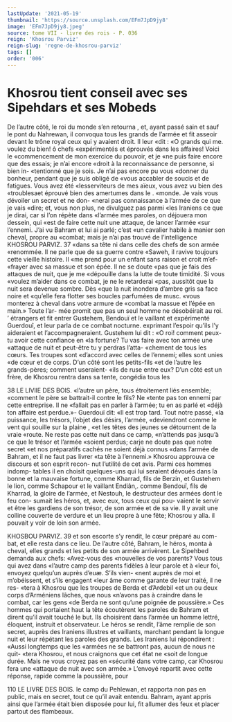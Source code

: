 ```yaml
---
lastUpdate: '2021-05-19'
thumbnail: 'https://source.unsplash.com/EFm7JpD9jy8'
image: 'EFm7JpD9jy8.jpeg'
source: tome VII - livre des rois - P. 036
reign: 'Khosrou Parviz'
reign-slug: 'regne-de-khosrou-parviz'
tags: []
order: '006'
---
```


# Khosrou tient conseil avec ses Sipehdars et ses Mobeds

De l’autre côté, le roi du monde s’en retourna , et,
ayant passé sain et sauf le pont du Nahrewan, il convoqua tous les grands de l’armée et fit asseoir devant le trône royal ceux qui y avaient droit. Il leur «dit : «O grands qui me. voulez du bien! ô chefs «expérimentés et éprouvés dans les affaires! Voici le «commencement de mon exercice du pouvoir, et je «ne puis faire encore que des essais; je n’ai encore «droit à la reconnaissance de personne, si bien in- «tentionné que je sois. Je n’ai pas encore pu vous «donner du bonheur, pendant que je suis obligé de «vous accabler de soucis et de fatigues. Vous avez été «lesserviteurs de mes aïeux, vous avez vu bien des «troublesaet éprouvé bien des amertumes dans le . «monde. Je vais vous dévoiler un secret et ne don- «nerai pas connaissance à l’armée de ce que je vais
«dire; et, vous non plus, ne divulguez pas parmi «les Iraniens ce que je dirai, car si l’on répète dans «l’armée mes paroles, on déjouera mon dessein, qui
«est de faire cette nuit une attaque, de lancer l’armée
«sur l’ennemi. J’ai vu Bahram et lui ai parlé; c’est
«un cavalier habile à manier son cheval, propre au «combat; mais je n’ai pas trouvé de l’intelligence
KHOSROU PARVIZ. 37 «dans sa tête ni dans celle des chefs de son armée
«renommée. Il ne parle que de sa guerre contre «Saweh, il ravive toujours cette vieille histoire. Il «me prend pour un enfant sans raison et croit m’ef- «frayer avec sa massue et son épée. ll ne se doute
«pas que je fais des attaques de nuit, que je me
«dépouille dans la lutte de toute timidité. Si vous
«voulez m’aider dans ce combat, je ne le retarderai
«pas, aussitôt que la nuit sera devenue sombre. Dès
«que la nuit inondera d’ambre gris sa face noire et
«qu’elle fera flotter ses boucles parfumées de musc.
«vous monterez à cheval dans votre armure de «combat la massue et l’épée en main.» Toute l’ar-
mée promit que pas un seul homme ne désobéirait
au roi. ’
étrangers et fit entrer Gustehem, Bendouï et le
vaillant et expérimenté Guerdouî, et leur parla de
ce combat nocturne. exprimant l’espoir qu’ils l’y
aideraient et l’accompagneraient. Gustehem lui dit :
«O roi! comment peux-tu avoir cette confiance en
«la fortune? Tu vas faire avec ton armée une
«attaque de nuit et peut-être tu y perdras l’atta-
«chement de tous les cœurs. Tes troupes sont «d’accord avec celles de l’ennemi; elles sont unies
«de cœur et de corps. D’un côté sont les petits-fils «et de l’autre les grands-pères; comment useraient- «ils de ruse entre eux? D’un côté est un frère, de
Khosrou rentra dans sa tente, congédia tous les

38 LE LlVllE DES BOlS. «l’autre un père, tous étroitement liés ensemble;
«comment le père se battrait-il contre le fils? Ne
«tente pas ton ennemi par cette entreprise. Il ne «fallait pas en parler à l’armée; tu en as parlé et
«déjà ton affaire est perdue.»-
Guerdouï dit: «Il est trop tard. Tout notre passé, «la puissance, les trésors, l’objet des désirs, l’armée,
«deviendront comme le vent qui souille sur la plaine ,
«et les têtes des jeunes se détournent de la vraie
«route. Ne reste pas cette nuit dans ce camp, «n’attends pas jusqu’à ce que le trésor et l’armée
«soient perdus; carje ne doute pas que notre secret
«et nos préparatifs cachés ne soient déjà connus
«dans l’armée de Bahram, et il ne faut pas livrer «ta tête à l’ennemi.»
Khosrou approuva ce discours et son esprit recon- nut l’utilité de cet avis. Parmi ces hommes indomp-
tables il en choisit quelques-uns qui lui seraient dévoués dans la bonne et la mauvaise fortune, comme Kharrad, fils de Berzin, et Gustehem le lion, comme Schapour et le vaillant Endiân,. comme Bendouï, fils de Kharrad, la gloire de l’armée, et Nestouh, le destructeur des armées dont le feu con- sumait les héros, et, avec eux, tous ceux qui pou- vaient le servir et être les gardiens de son trésor,
de son armée et de sa vie. Il y avait une colline couverte de verdure et un lieu propre à une fête; Khosrou y alla. il pouvait y voir de loin son armée.

KHOSBOU PARVIZ. 39 et son escorte s’y rendit, le cœur préparé au com-
bat, et elle resta dans ce lieu.
De l’autre côté, Bahram, le héros, monta à cheval,
elles grands et les petits de son armée arrivèrent. Le Sipehbed demanda aux chefs: «Avez-vous des «nouvelles de vos parents? Vous tous qui avez dans «l’autre camp des parents fidèles à leur parole et à
«leur foi, envoyez quelqu’un auprès d’euæ. S’ils vien-
«nent auprès de moi et m’obéissent, et s’ils engagent
«leur âme comme garante de leur traité, il ne res- «tera à Khosrou que les troupes de Berda et d’Ardebil
«et un ou deux corps d’Arméniens lâches, que nous «n’avons pas à craindre dans le combat, car les gens
«de Berda ne sont qu’une poignée de poussière.»
Ces hommes qui portaient haut la tête écoutèrent
les paroles de Bahram et dirent qu’il avait touché
le but. Ils choisirent dans l’armée un homme lettré, éloquent, instruit et observateur. Le héros se rendit, l’âme remplie de son secret, auprès des Iraniens illustres et vaillants, marchant pendant la longue nuit et leur répétant les paroles des grands. Les Iraniens lui répondirent : «Aussi longtemps que les «armées ne se battront pas, aucun de nous ne quit- «tera Khosrou, et nous craignons que cet état ne «soit de longue durée. Mais ne vous croyez pas en «sécurité dans votre camp, car Khosrou fera une «attaque de nuit avec son armée.» L’envoyé repartit
avec cette réponse, rapide comme la poussière, pour

110 LE LIVRE DES BOIS.
le camp du Pehlewan, et rapporta non pas en public, mais en secret, tout ce qu’il avait entendu. Bahram, ayant appris ainsi que l’armée était bien disposée
pour lui, fit allumer des feux et placer partout des flambeaux.
